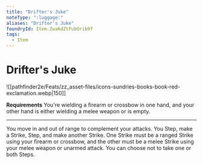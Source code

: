 ```yaml
---
title: "Drifter's Juke"
noteType: ":luggage:"
aliases: "Drifter's Juke"
foundryId: Item.ZwaKdZtFubOrib9f
tags:
  - Item
---
```


# Drifter's Juke
![[pathfinder2e/Feats/zz_asset-files/icons-sundries-books-book-red-exclamation.webp|150]]

**Requirements** You're wielding a firearm or crossbow in one hand, and your other hand is either wielding a melee weapon or is empty.

* * *

You move in and out of range to complement your attacks. You Step, make a Strike, Step, and make another Strike. One Strike must be a ranged Strike using your firearm or crossbow, and the other must be a melee Strike using your melee weapon or unarmed attack. You can choose not to take one or both Steps.
